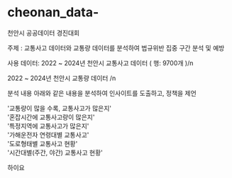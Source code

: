 # cheonan_data-
천안시 공공데이터 경진대회

주제 : 교통사고 데이터와 교통량 데이터를 분석하여 법규위반 집중 구간 분석 및 예방

사용 데이터:
2022 ~ 2024년 천안시 교통사고 데이터 ( 행: 9700개 )/n

2022 ~ 2024년 천안시 교통량 데이터 /n


분석 내용
아래와 같은 내용을 분석하여 인사이트를 도출하고, 정책을 제언

'교통량이 많을 수록, 교통사고가 많은지' <br>
'혼잡시간에 교통사고량이 많은지'  <br>
'특정지역에 교통사고가 많은지' <br>
'가해운전자 연령대별 교통사고' <br>
'도로형태별 교통사고 현황' <br>
'시간대별(주간, 야간) 교통사고 현황' <br>

하이요